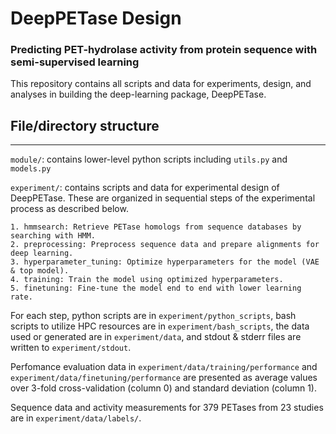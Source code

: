 # DeepPETase Design
### Predicting PET-hydrolase activity from protein sequence with semi-supervised learning


This repository contains all scripts and data for experiments, design, and analyses
in building the deep-learning package, DeepPETase.




## File/directory structure
-------------------

`module/`: contains lower-level python scripts including `utils.py` and `models.py`

`experiment/`: contains scripts and data for experimental design of DeepPETase. 
These are organized in sequential steps of the experimental process as described below.

    1. hmmsearch: Retrieve PETase homologs from sequence databases by searching with HMM.
    2. preprocessing: Preprocess sequence data and prepare alignments for deep learning.
    3. hyperparameter_tuning: Optimize hyperparameters for the model (VAE & top model).
    4. training: Train the model using optimized hyperparameters.
    5. finetuning: Fine-tune the model end to end with lower learning rate.

For each step, python scripts are in `experiment/python_scripts`, bash scripts to utilize 
HPC resources are in `experiment/bash_scripts`, the data used or generated are in 
`experiment/data`, and stdout & stderr files are written to `experiment/stdout`.

Perfomance evaluation data in `experiment/data/training/performance` and 
`experiment/data/finetuning/performance` are presented as average values over 3-fold
cross-validation (column 0) and standard deviation (column 1).
    
Sequence data and activity measurements for 379 PETases from 23 studies are in 
`experiment/data/labels/`.





